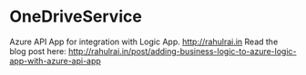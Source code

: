 # OneDriveService
Azure API App for integration with Logic App. http://rahulrai.in 
Read the blog post here: http://rahulrai.in/post/adding-business-logic-to-azure-logic-app-with-azure-api-app
